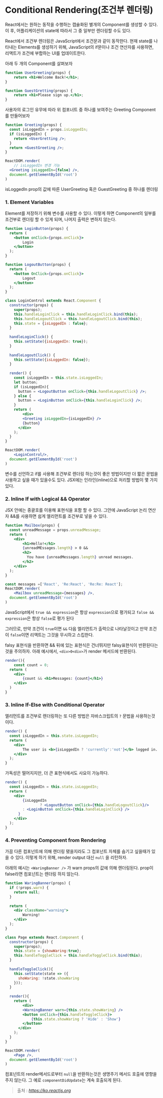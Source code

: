# Conditional Rendering(조건부 렌더링)

React에서는 원하는 동작을 수행하는 캡슐화된 별개의 Component를 생성할 수 있다. 이 후, 어플리케이션의 state에 따라서 그 중 일부만 렌더링할 수도 있다.



React에서 조건부 렌더링은 JavaScript에서 조건문과 같이 동작한다. 현재 state를 나타내는 Elements를 생성하기 위해, JavaScript의 if문이나 조건 연산자를 사용하면, 리액트가 조건에 부합하는 UI를 업데이트한다.



아래 두 개의 Component를 살펴보자

```jsx
function UserGreeting(props) {
	return <h1>Welcome Back!</h1>;
}

function GuestGretting(props) {
	return <h1>Please sign up.</h1>;
}
```



사용자의 로그인 유무에 따라 위 컴포너트 중 하나를 보여주는 Greeting Component를 만들어보자

```jsx
function Greeting(props) {
  const isLoggedIn = props.isLoggedIn;
  if (isLoggedIn) {
    return <UserGretting />;
  }
  return <GuestGreeting />;
}

ReactDOM.render(
	// isLoggedIn 변경 가능
  <Greeting isLoggedIn={false} />,
  document.getElementById('root')
)
```

isLoggedIn prop의 값에 따른 UserGreeting 혹은 GuestGreeting 중 하나를 렌더링



### 1. Element Variables

Element를 저장하기 위해 변수를 사용할 수 있다. 이렇게 하면 Component의 일부를 조건부로 렌더링 할 수 있게 되며, 나머지 출력은 변하지 않는다.



```jsx
function LoginButton(props) {
  return (
  	<button onClick={props.onClick}>
    	Login
    </button>
  );
}

function LogoutButton(props) {
  return (
  	<button OnClick={props.onClick}>
    	Logout
    </button>
  );
}
```



```jsx
class LoginControl extends React.Component {
  constructor(props) {
    super(props);
    this.handleLoginClick = this.handleLoginClick.bind(this);
    this.handleLogoutClick = this.handleLogoutClick.bind(this);
    this.state = {isLoggedIn : false};
  }
  
  handleLoginClick() {
    this.setState({isLoggedIn: true});
  }
  
  handleLogoutClick() {
    this.setState({isLoggedIn: false});
  }
  
  render() {
    const isLoggedIn = this.state.isLoggedIn;
    let button;
    if (isLoggedIn){
      button = <LogoutButton onClick={this.handleLogoutClick} />;
    } else {
      button = <LoginButton onClick={this.handleLoginClick} />;
    }
    return (
    	<div>
      	<Greeting isLoggedIn={isLoggedIn} />
        {button}
      </div>
    );
  }
}

ReactDOM.render(
	<LoginControl/>,
  document.getElementById('root')
)
```



변수를 선언하고 if를 사용해 조건부로 렌더링 하는것이 좋은 방법이지만 더 짧은 문법을 사용하고 싶을 때가 있을수도 있다. JSX에는 인라인(inline)으로 처리할 방법이 몇 가지 있다.



### 2. Inline If with Logical && Operator

JSX 안에는 중괄호를 이용해 표현식을 포함 할 수 있다. 그안에 JavaScript 논리 연산자 &&를 사용하면 쉽게 엘리먼트를 조건부로 넣을 수 있다.

```jsx
function Mailbox(props) {
  const unreadMessage = props.unreadMessage;
  return (
  	<div>
    	<h1>Hello!</h1>
    	{unreadMEssages.length} > 0 &&
        <h2>
          You have {unreadMessages.length} unread messages.
        </h2>
    </div>
  );
}

const messages =['React', 'Re:React', 'Re:Re: React'];
ReactDOM.render(
	<Mailbox unreadMessage={messages} />,
  document.getElementById('root')
)
```



JavaScript에서 `true && expression`은 항상 `expression`으로 평가되고 `false && expression`은 항상 `false`로 평가 된다



그러므로,  만약 조건이 `true`이면 `&&` 다음 엘리먼트가 출력으로 나타날것이고 만약 조건이 `false`이면 리액트는 그것을 무시하고 스킵한다.



falsy 표현식을 반환하면 && 뒤에 있는 표현식은 건너뛰지만 falsy표현식이 반환된다는것을 주의하자. 아래 예시에서, `<div>0<div>`가 render 메서드에 반환된다.



```jsx
render(){
	const count = 0;
  return (
  	<div>
    	{count && <h1>Messages: {count}</h1>}
    </div>
  )
}
```



### 3. Inline If-Else with Conditional Operator

엘리먼트를 조건부로 렌더링하는 또 다른 방법은 자바스크립트의 `?` 문법을 사용하는것이다.

```jsx
render() {
  const isLoggedIn = this.state.isLoggedIn;
  return (
  	<div>
    	The user is <b>{isLoggedIn ? 'currently':'not'}</b> logged in.
    </div>
  );
}
```



가독성은 떨어지지만, 더 큰 표현식에서도 사요이 가능하다.

```jsx
render() {
  const isLoggedIn = this.state.isLoggedIn;
  return (
  	<div>
    	{isLoggedIn 
				? <LogoutButton onClick={this.handleLogoutClick}/>
      	: <LoginButton onClick={this.handleLoginClick} />
      }
    </div>
  );
}
```





### 4. Preventing Component from Rendering

가끔 다른 컴포넌트에 의해 렌더링 됐을지라도 그 컴포넌트 자체를 숨기고 싶을때가 있을 수 있다. 이렇게 하기 위해, render output 대신 `null` 을 리턴하자.

아래의 예시는 `<WaringBanner />` 가 warn props의 값에 의해 렌더링된다. prop이 false라면 컴포넌트는 렌더링 하지 않는다.



```jsx
function WaringBanner(props) {
  if (!props.warn) {
    return null;
  }
  
  return (
  	<div className="warning">
    	Warning!
    </div>
  );
}

class Page extends React.Component {
  constructor(props) {
    super(props);
    this.state = {showWaring:true};
    this.handleToggleClick = this.handleToggleClick.bind(this);
  }
  
  handleToggleClick(){
    this.setState(state => ({
      shoWaring: !state.showWaring
    }));
  }
  
  render(){
    return (
    	<div>
      	<WarningBanner warn={this.state.showWaring} />
        <button onClick={this.handleToggleClick}>
        	{this.state.showWaring ? 'Hide' : 'Show'}
        </button>
      </div>
    );
  }
}

ReactDOM.render(
	<Page />,
  document.getElementById('root')
)
```



컴포넌트의 render메서드로부터 `null`을 반환하는것은 생명주기 메서드 호출에 영향을 주지 않는다. 그 예로 `componentDidUpdate`는 계속 호출되게 된다.

> 출처 : *https://ko.reactjs.org*


